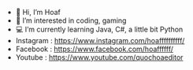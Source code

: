 - 👋 Hi, I’m Hoaf
- 🔋 I’m interested in  coding, gaming
- 💻 I’m currently learning Java, C#, a little bit Python
- Instagram : https://www.instagram.com/hoaffffffffff/
- Facebook : https://www.facebook.com/hoaffffff/
- Youtube : https://www.youtube.com/quochoaeditor
